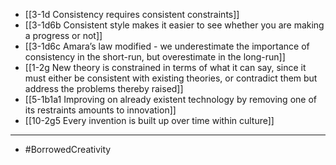 - [[3-1d Consistency requires consistent constraints]]
- [[3-1d6b Consistent style makes it easier to see whether you are making a progress or not]]
- [[3-1d6c Amara’s law modified - we underestimate the importance of consistency in the short-run, but overestimate in the long-run]]
- [[1-2g New theory is constrained in terms of what it can say, since it must either be consistent with existing theories, or contradict them but address the problems thereby raised]]
- [[5-1b1a1 Improving on already existent technology by removing one of its restraints amounts to innovation]]
- [[10-2g5 Every invention is built up over time within culture]]
---
- #BorrowedCreativity
